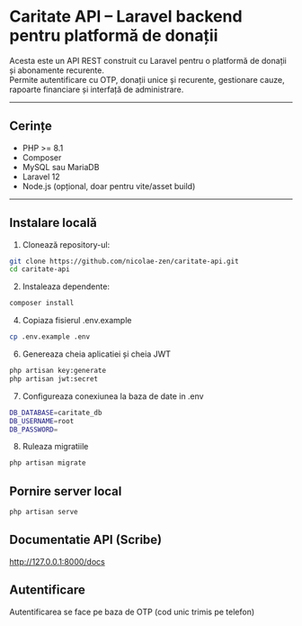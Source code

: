 # Caritate API – Laravel backend pentru platformă de donații

Acesta este un API REST construit cu Laravel pentru o platformă de donații și abonamente recurente.  
Permite autentificare cu OTP, donații unice și recurente, gestionare cauze, rapoarte financiare și interfață de administrare.

---

## Cerințe

- PHP >= 8.1
- Composer
- MySQL sau MariaDB
- Laravel 12
- Node.js (opțional, doar pentru vite/asset build)

---

## Instalare locală

1. Clonează repository-ul:
```bash
git clone https://github.com/nicolae-zen/caritate-api.git
cd caritate-api
```

2. Instaleaza dependente:
```bash
composer install
```

4. Copiaza fisierul .env.example
```bash
cp .env.example .env
````

6. Genereaza cheia aplicatiei și cheia JWT
```bash
php artisan key:generate
php artisan jwt:secret
````

7. Configureaza conexiunea la baza de date in .env
```bash
DB_DATABASE=caritate_db
DB_USERNAME=root
DB_PASSWORD=
````

8. Ruleaza migratiile
```bash
php artisan migrate
````

## Pornire server local
```bash
php artisan serve
````

## Documentatie API (Scribe)
http://127.0.0.1:8000/docs


## Autentificare
Autentificarea se face pe baza de OTP (cod unic trimis pe telefon)
